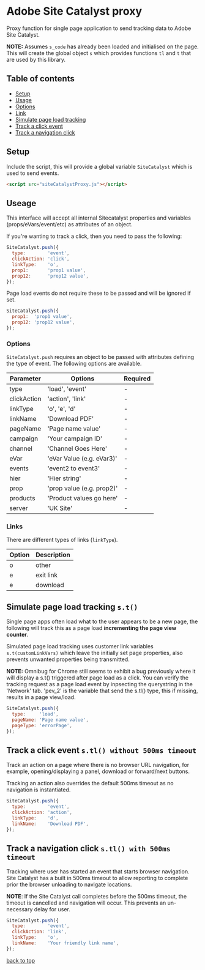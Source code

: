 # Adobe Site Catalyst proxy
Proxy function for single page application to send tracking data to Adobe Site Catalyst.  

**NOTE:**
Assumes `s_code` has already been loaded and initialised on the page. This will create the global object `s` which provides functions `tl` and `t` that are used by this library.

## Table of contents

- [Setup](#setup)
- [Usage](#usage)
- [Options](#options)
- [Link](#link)
- [Simulate page load tracking](#simulate-page-load-tracking)
- [Track a click event](#track-a-click-event)
- [Track a navigation click](#track-a-navigation-click)

## Setup

Include the script, this will provide a global variable `SiteCatalyst` which is used to send events.

```html
<script src="siteCatalystProxy.js"></script>
```

## Useage

This interface will accept all internal Sitecatalyst properties and variables (props/eVars/event/etc) as attributes of an object.

If you're wanting to track a click, then you need to pass the following:

```javascript
SiteCatalyst.push({
  type:        'event',
  clickAction: 'click',
  linkType:    'o',
  prop1:       'prop1 value',
  prop12:      'prop12 value',
});
```

Page load events do not require these to be passed and will be ignored if set.  

```javascript
SiteCatalyst.push({
  prop1:  'prop1 value',
  prop12: 'prop12 value',
});
```

### Options

`SiteCatalyst.push` requires an object to be passed with attributes defining the type of event. The following options are available.

| Parameter   | Options                   | Required |
|-------------|---------------------------|----------|
| type        | 'load', 'event'           |     -    |
| clickAction | 'action', 'link'          |     -    |
| linkType    | 'o', 'e', 'd'             |     -    |
| linkName    | 'Download PDF'            |     -    |
| pageName    | 'Page name value'         |     -    |
| campaign    | 'Your campaign ID'        |     -    |
| channel     | 'Channel Goes Here'       |     -    |
| eVar        | 'eVar Value (e.g. eVar3)' |     -    |
| events      | 'event2 to event3'        |     -    |
| hier        | 'Hier string'             |     -    |
| prop        | 'prop value (e.g. prop2)' |     -    |
| products    | 'Product values go here'  |     -    |
| server      | 'UK Site'                 |     -    |

### Links

There are different types of links (`linkType`).

| Option | Description |
|--------|-------------|
| o      | other       |
| e      | exit link   |
| e      | download    |

## Simulate page load tracking `s.t()`

Single page apps often load what to the user appears to be a new page, the following will track this as a page load **incrementing the page view counter**.

Simulated page load tracking uses customer link variables `s.t(customLinkVars)` which leave the initially set page properties, also prevents unwanted properties being transmitted.

**NOTE:**
Omnibug for Chrome still seems to exhibit a bug previously where it will display a s.t() triggered after page load as a click. You can verify the tracking request as a page load event by inpsecting the querystring in the 'Network' tab. 'pev_2' is the variable that send the s.tl() type, this if missing, results in a page view/load.

```javascript
SiteCatalyst.push({
  type:     'load',
  pageName: 'Page name value',
  pageType: 'errorPage',
});
```

## Track a click event `s.tl() without 500ms timeout`

Track an action on a page where there is no browser URL navigation, for example, opening/displaying a panel, download or forward/next buttons.

Tracking an action also overrides the default 500ms timeout as no navigation is instantiated.

```javascript
SiteCatalyst.push({
  type:        'event',
  clickAction: 'action',
  linkType:    'd',
  linkName:    'Download PDF',
});
```
## Track a navigation click `s.tl() with 500ms timeout`

Tracking where user has started an event that starts browser navigation. Site Catalyst has a built in 500ms timeout to allow reporting to complete prior the browser unloading to navigate locations.

**NOTE**: If the Site Catalyst call completes before the 500ms timeout, the timeout is cancelled and navigation will occur. This prevents an un-necessary delay for user.

```javascript
SiteCatalyst.push({
  type:        'event',
  clickAction: 'link',
  linkType:    'o',
  linkName:    'Your friendly link name',
});
```

[back to top](#table-of-contents)